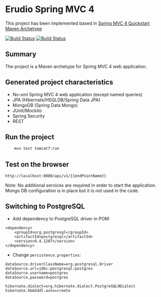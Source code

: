 Erudio Spring MVC 4
===================

This project has been implemented based in [Spring MVC 4 Quickstart Maven Archetype](https://github.com/kolorobot/spring-mvc-quickstart-archetype)

[![Build Status](https://travis-ci.org/leandrocgsi/erudio-api.svg?branch=master)](https://travis-ci.org/leandrocgsi/erudio-api)
[![Build Status](https://circleci.com/gh/leandrocgsi/erudio-api.svg?&style=shield)](https://circleci.com/gh/leandrocgsi/erudio-api/)

Summary
-------
The project is a Maven archetype for Spring MVC 4 web application.

Generated project characteristics
-------------------------
* No-xml Spring MVC 4 web application (except named queries)
* JPA (Hibernate/HSQLDB/Spring Data JPA)
* MongoDB (Spring Data Mongo)
* JUnit/Mockito
* Spring Security
* REST

Run the project
----------------

```bash
	mvn test tomcat7:run
```

Test on the browser
-------------------

	http://localhost:8080/api/v1/{{endPointName}}

Note: No additional services are required in order to start the application. Mongo DB configuration is in place but it is not used in the code.

Switching to PostgreSQL
-----------------------

* Add dependency to PostgreSQL driver in POM:

```
<dependency>
    <groupId>org.postgresql</groupId>
    <artifactId>postgresql</artifactId>
    <version>9.4.1207</version>
</dependency>
```

* Change `persistence.properties`:

```
dataSource.driverClassName=org.postgresql.Driver
dataSource.url=jdbc:postgresql:postgres
dataSource.username=postgres
dataSource.password=postgres

hibernate.dialect=org.hibernate.dialect.PostgreSQL9Dialect
hibernate.hbm2ddl.auto=create
```
